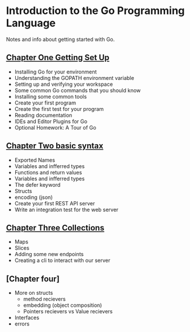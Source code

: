 # Introduction to the Go Programming Language
Notes and info about getting started with Go.


## [Chapter One Getting Set Up](./chapter-one.md)
- Installing Go for your environment
- Understanding the GOPATH environment variable
- Setting up and verifying your workspace
- Some common Go commands that you should know
- Installing some common tools
- Create your first program
- Create the first test for your program
- Reading documentation
- IDEs and Editor Plugins for Go
- Optional Homework: A Tour of Go

## [Chapter Two basic syntax](./chapter-two.md)
- Exported Names
- Variables and infferred types
- Functions and return values
- Variables and infferred types
- The defer keyword
- Structs 
- encoding (json)
- Create your first REST API server
- Write  an integration test for the web server

## [Chapter Three Collections](./chapter-three.md)
- Maps
- Slices  
- Adding some new endpoints
- Creating a cli to interact with our server

## [Chapter four]
- More on structs
    - method recievers 
    - embedding (object composition)
    - Pointers recievers vs Value recievers
- Interfaces  
- errors
